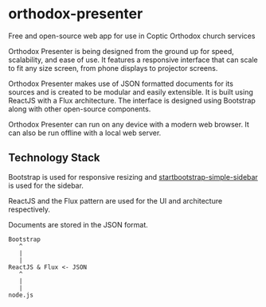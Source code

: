 # orthodox-presenter
Free and open-source web app for use in Coptic Orthodox church services

Orthodox Presenter is being designed from the ground up for speed, scalability, and ease of use. It features a responsive interface that can scale to fit any size screen, from phone displays to projector screens.

Orthodox Presenter makes use of JSON formatted documents for its sources and is created to be modular and easily extensible. It is built using ReactJS with a Flux architecture. The interface is designed using Bootstrap along with other open-source components.

Orthodox Presenter can run on any device with a modern web browser. It can also be run offline with a local web server.

## Technology Stack
Bootstrap is used for responsive resizing and [startbootstrap-simple-sidebar](https://github.com/BlackrockDigital/startbootstrap-simple-sidebar) is used for the sidebar.

ReactJS and the Flux pattern are used for the UI and architecture respectively.

Documents are stored in the JSON format.

```
Bootstrap
   ^
   |
   |
ReactJS & Flux <- JSON
   ^
   |
   |
node.js
```
